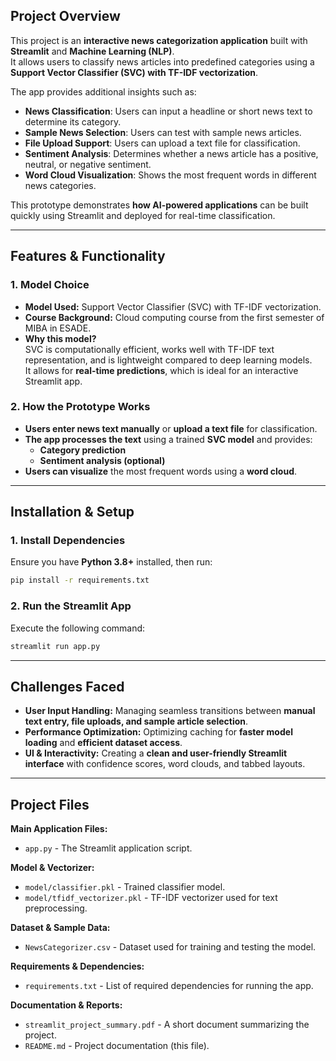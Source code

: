 
## Project Overview
This project is an **interactive news categorization application** built with **Streamlit** and **Machine Learning (NLP)**.  
It allows users to classify news articles into predefined categories using a **Support Vector Classifier (SVC) with TF-IDF vectorization**.

The app provides additional insights such as:
- **News Classification**: Users can input a headline or short news text to determine its category.
- **Sample News Selection**: Users can test with sample news articles.
- **File Upload Support**: Users can upload a text file for classification.
- **Sentiment Analysis**: Determines whether a news article has a positive, neutral, or negative sentiment.
- **Word Cloud Visualization**: Shows the most frequent words in different news categories.

This prototype demonstrates **how AI-powered applications** can be built quickly using Streamlit and deployed for real-time classification.

---

## Features & Functionality
### **1. Model Choice**
- **Model Used:** Support Vector Classifier (SVC) with TF-IDF vectorization.
- **Course Background:** Cloud computing course from the first semester of MIBA in ESADE.
- **Why this model?**  
  SVC is computationally efficient, works well with TF-IDF text representation, and is lightweight compared to deep learning models.  
  It allows for **real-time predictions**, which is ideal for an interactive Streamlit app.

### **2. How the Prototype Works**
- **Users enter news text manually** or **upload a text file** for classification.
- **The app processes the text** using a trained **SVC model** and provides:
  - **Category prediction**
  - **Sentiment analysis (optional)**
- **Users can visualize** the most frequent words using a **word cloud**.

---

## Installation & Setup
### **1️. Install Dependencies**
Ensure you have **Python 3.8+** installed, then run:

```bash
pip install -r requirements.txt
```

### **2. Run the Streamlit App**
Execute the following command:

```bash
streamlit run app.py
```
---

## Challenges Faced
- **User Input Handling:** Managing seamless transitions between **manual text entry, file uploads, and  sample article selection**.
- **Performance Optimization:** Optimizing caching for **faster model loading** and **efficient dataset access**.
- **UI & Interactivity:** Creating a **clean and user-friendly Streamlit interface** with confidence scores, word clouds, and tabbed layouts.

---

## **Project Files**  
 **Main Application Files:**  
- `app.py` - The Streamlit application script.  

 **Model & Vectorizer:**  
- `model/classifier.pkl` - Trained classifier model.  
- `model/tfidf_vectorizer.pkl` - TF-IDF vectorizer used for text preprocessing.  

 **Dataset & Sample Data:**  
- `NewsCategorizer.csv` - Dataset used for training and testing the model.  

 **Requirements & Dependencies:**  
- `requirements.txt` - List of required dependencies for running the app.  

 **Documentation & Reports:**  
- `streamlit_project_summary.pdf` - A short document summarizing the project.  
- `README.md` - Project documentation (this file).  


